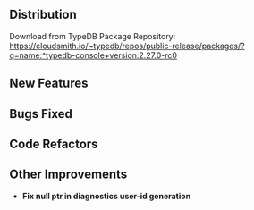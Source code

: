 ## Distribution

Download from TypeDB Package Repository: https://cloudsmith.io/~typedb/repos/public-release/packages/?q=name:^typedb-console+version:2.27.0-rc0


## New Features

## Bugs Fixed


## Code Refactors

## Other Improvements
- **Fix null ptr in diagnostics user-id generation**

